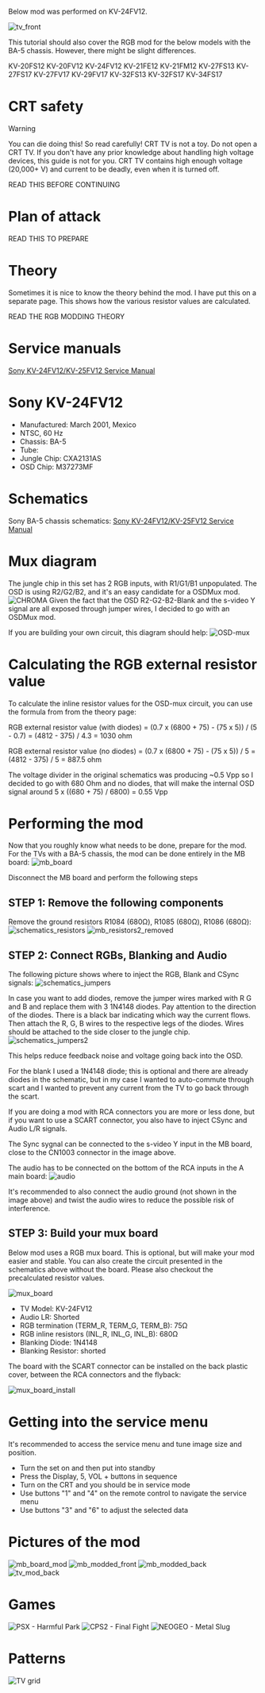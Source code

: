 Below mod was performed on KV-24FV12.

![tv_front](tv_front.jpeg)

This tutorial should also cover the RGB mod for the below models with the BA-5 chassis. However, there might be slight differences.

KV-20FS12
KV-20FV12
KV-24FV12
KV-21FE12
KV-21FM12
KV-27FS13
KV-27FS17
KV-27FV17
KV-29FV17
KV-32FS13
KV-32FS17
KV-34FS17

# CRT safety
Warning

You can die doing this! So read carefully! CRT TV is not a toy. Do not open a CRT TV. If you don't have any prior knowledge about handling high voltage devices, this guide is not for you. CRT TV contains high enough voltage (20,000+ V) and current to be deadly, even when it is turned off.

READ THIS BEFORE CONTINUING

# Plan of attack
READ THIS TO PREPARE

# Theory
Sometimes it is nice to know the theory behind the mod. I have put this on a separate page. This shows how the various resistor values are calculated.

READ THE RGB MODDING THEORY

# Service manuals
[Sony KV-24FV12/KV-25FV12 Service Manual](sony_kv-24fv12_25fv12_ch_ba-5_sm.pdf)

# Sony KV-24FV12
* Manufactured: March 2001, Mexico
* NTSC, 60 Hz
* Chassis: BA-5
* Tube:
* Jungle Chip: CXA2131AS
* OSD Chip: M37273MF

# Schematics
Sony BA-5 chassis schematics: [Sony KV-24FV12/KV-25FV12 Service Manual](sony_kv-24fv12_25fv12_ch_ba-5_sm.pdf)


# Mux diagram
The jungle chip in this set has 2 RGB inputs, with R1/G1/B1 unpopulated. The OSD is using R2/G2/B2, and it's an easy candidate for a OSDMux mod.
![CHROMA](schematics_chroma.png)
Given the fact that the OSD R2-G2-B2-Blank and the s-video Y signal are all exposed through jumper wires, I decided to go with an OSDMux mod.

If you are building your own circuit, this diagram should help: ![OSD-mux](osd-mux-v2.jpg)

# Calculating the RGB external resistor value
To calculate the inline resistor values for the OSD-mux circuit, you can use the formula from from the theory page:

RGB external resistor value (with diodes) = (0.7 x (6800 + 75) - (75 x 5)) / (5 - 0.7) = (4812 - 375) / 4.3 = 1030 ohm

RGB external resistor value (no diodes) = (0.7 x (6800 + 75) - (75 x 5)) / 5 = (4812 - 375) / 5 = 887.5 ohm

The voltage divider in the original schematics was producing ~0.5 Vpp so I decided to go with 680 Ohm and no diodes, that will make the internal OSD signal around 5 x ((680 + 75) / 6800) = 0.55 Vpp


# Performing the mod
Now that you roughly know what needs to be done, prepare for the mod. 
For the TVs with a BA-5 chassis, the mod can be done entirely in the MB board: ![mb_board](mb_board.jpeg)

Disconnect the MB board and perform the following steps

## STEP 1: Remove the following components

Remove the ground resistors R1084 (680Ω), R1085 (680Ω), R1086 (680Ω):
![schematics_resistors](schematics_resistors.png)
![mb_resistors2_removed](mb_resistors2_removed.jpeg)


## STEP 2: Connect RGBs, Blanking and Audio

The following picture shows where to inject the RGB, Blank and CSync signals:
![schematics_jumpers](schematics_jumpers.png)

In case you want to add diodes, remove the jumper wires marked with R G and B and replace them with 3 1N4148 diodes. Pay attention to the direction of the diodes. There is a black bar indicating which way the current flows. 
Then attach the R, G, B wires to the respective legs of the diodes. Wires should be attached to the side closer to the jungle chip.
![schematics_jumpers2](schematics_jumpers2.png)

This helps reduce feedback noise and voltage going back into the OSD.

For the blank I used a 1N4148 diode; this is optional and there are already diodes in the schematic, but in my case I wanted to auto-commute through scart and I wanted to prevent any current from the TV to go back through the scart.

If you are doing a mod with RCA connectors you are more or less done, but if you want to use a SCART connector, you also have to inject CSync and Audio L/R signals.

The Sync sygnal can be connected to the s-video Y input in the MB board, close to the CN1003 connector in the image above.

The audio has to be connected on the bottom of the RCA inputs in the A main board:
![audio](mod_scart_audio.jpeg)

It's recommended to also connect the audio ground (not shown in the image above) and twist the audio wires to reduce the possible risk of interference. 

## STEP 3: Build your mux board
Below mod uses a RGB mux board. This is optional, but will make your mod easier and stable. You can also create the circuit presented in the schematics above without the board. Please also checkout the precalculated resistor values.

![mux_board](mux_board.jpeg)

* TV Model:	KV-24FV12
* Audio LR:	Shorted
* RGB termination (TERM_R, TERM_G, TERM_B): 75Ω
* RGB inline resistors (INL_R, INL_G, INL_B): 680Ω
* Blanking Diode: 1N4148
* Blanking Resistor: shorted

The board with the SCART connector can be installed on the back plastic cover, between the RCA connectors and the flyback:

![mux_board_install](mux_board_install.jpeg)


# Getting into the service menu
It's recommended to access the service menu and tune image size and position. 

* Turn the set on and then put into standby
* Press the Display, 5, VOL + buttons in sequence
* Turn on the CRT and you should be in service mode
* Use buttons "1" and "4" on the remote control to navigate the service menu
* Use buttons "3" and "6" to adjust the selected data

# Pictures of the mod

![mb_board_mod](mb_board_mod.jpeg)
![mb_modded_front](mb_modded_front.jpeg)
![mb_modded_back](mb_modded_back.jpeg)
![tv_mod_back](tv_mod_back.jpeg)

# Games
![PSX - Harmful Park](a_img_hp1.png)
![CPS2 - Final Fight](a_img_ff.png)
![NEOGEO - Metal Slug](a_img_ms.png)

# Patterns

![TV grid](tv_mod_grid.jpeg)